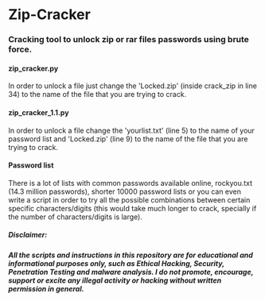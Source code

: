 # Zip-Cracker
### Cracking tool to unlock zip or rar files passwords using brute force.

#### zip_cracker.py
In order to unlock a file just change the 'Locked.zip' (inside crack_zip in line 34) to the name of the file that you are trying to crack.

#### zip_cracker_1.1.py
In order to unlock a file change the 'yourlist.txt' (line 5) to the name of your password list and 'Locked.zip' (line 9) to the name of the file that you are trying to crack.

#### Password list
There is a lot of lists with common passwords available online, rockyou.txt (14.3 million passwords), shorter 10000 password lists or you can even write a script in order to try all the possible combinations between certain specific characters/digits (this would take much longer to crack, specially if the number of characters/digits is large).



##### Disclaimer:
##### All the scripts and instructions in this repository are for educational and informational purposes only, such as Ethical Hacking, Security, Penetration Testing and malware analysis. I do not promote, encourage, support or excite any illegal activity or hacking without written permission in general.
